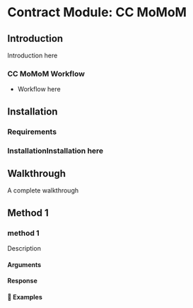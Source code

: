 # Contract Module: CC MoMoM

## Introduction

Introduction here

### CC MoMoM Workflow

- Workflow here

## Installation

### Requirements

### InstallationInstallation here

## Walkthrough

A complete walkthrough

## Method 1

### method 1

Description

#### Arguments

#### Response

#### :pushpin: Examples

